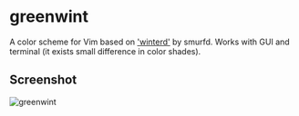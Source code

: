 # greenwint

A color scheme for Vim based on ['winterd'] by smurfd.
Works with GUI and terminal (it exists small difference in color shades). 

Screenshot
---

![greenwint](https://github.com/preocanin/greenwint/blob/master/images/greenwint.gif)


   ['winterd']: <https://github.com/smurfd/winterd>
